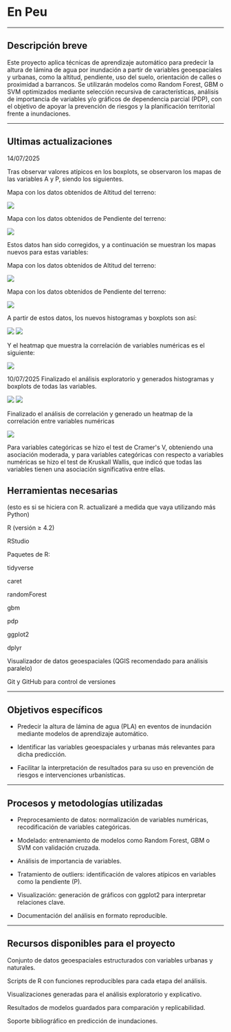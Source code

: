 # En Peu
---

## Descripción breve

Este proyecto aplica técnicas de aprendizaje automático para predecir la altura de lámina de agua por inundación a partir de variables geoespaciales y urbanas, como la altitud, pendiente, uso del suelo, orientación de calles o proximidad a barrancos. Se utilizarán modelos como Random Forest, GBM o SVM optimizados mediante selección recursiva de características, análisis de importancia de variables y/o gráficos de dependencia parcial (PDP), con el objetivo de apoyar la prevención de riesgos y la planificación territorial frente a inundaciones.

---

## Ultimas actualizaciones

14/07/2025

Tras observar valores atípicos en los boxplots, se observaron los mapas de las variables A y P, siendo los siguientes.

Mapa con los datos obtenidos de Altitud del terreno:

<img src="./datos_viejos/Altitud_viejo.png" />


Mapa con los datos obtenidos de Pendiente del terreno:

<img src="./datos_viejos/Pendiente_viejo.png" />


Estos datos han sido corregidos, y a continuación se muestran los mapas nuevos para estas variables:


Mapa con los datos obtenidos de Altitud del terreno:

<img src="./Altitud.png" />


Mapa con los datos obtenidos de Pendiente del terreno:

<img src="./Pendiente.png" />




A partir de estos datos, los nuevos histogramas y boxplots son así:

<img src="./histogramas_analisis_exploratorio.png" />

<img src="./boxplot_analisis_exploratorio.png" />


Y el heatmap que muestra la correlación de variables numéricas es el siguiente:


<img src="./heatmap_correlacion.png" />


10/07/2025
Finalizado el análisis exploratorio y generados histogramas y boxplots de todas las variables.

<img src="./datos_viejos/histogramas_analisis_exploratorio_viejo.png" />

<img src="./datos_viejos/boxplot_analisis_exploratorio_viejo.png" />


Finalizado el análisis de correlación y generado un heatmap de la correlación entre variables numéricas

<img src="./datos_viejos/heatmap_correlacion_viejo.png" />


Para variables categóricas se hizo el test de Cramer's V, obteniendo una asociación moderada, y para variables categóricas con respecto a variables numéricas se hizo el test de Kruskall Wallis, que indicó que todas las variables tienen una asociación significativa entre ellas.

## Herramientas necesarias

(esto es si se hiciera con R. actualizaré a medida que vaya utilizando más Python)

R (versión ≥ 4.2)

RStudio

Paquetes de R:

tidyverse

caret

randomForest

gbm

pdp

ggplot2

dplyr

Visualizador de datos geoespaciales (QGIS recomendado para análisis paralelo)

Git y GitHub para control de versiones



---

## Objetivos específicos

* Predecir la altura de lámina de agua (PLA) en eventos de inundación mediante modelos de aprendizaje automático.

* Identificar las variables geoespaciales y urbanas más relevantes para dicha predicción.

* Facilitar la interpretación de resultados para su uso en prevención de riesgos e intervenciones urbanísticas.



---

## Procesos y metodologías utilizadas

* Preprocesamiento de datos: normalización de variables numéricas, recodificación de variables categóricas.

* Modelado: entrenamiento de modelos como Random Forest, GBM o SVM con validación cruzada.

* Análisis de importancia de variables.

* Tratamiento de outliers: identificación de valores atípicos en variables como la pendiente (P).

* Visualización: generación de gráficos con ggplot2 para interpretar relaciones clave.

* Documentación del análisis en formato reproducible.

---

## Recursos disponibles para el proyecto

Conjunto de datos geoespaciales estructurados con variables urbanas y naturales.

Scripts de R con funciones reproducibles para cada etapa del análisis.

Visualizaciones generadas para el análisis exploratorio y explicativo.

Resultados de modelos guardados para comparación y replicabilidad.

Soporte bibliográfico en predicción de inundaciones.